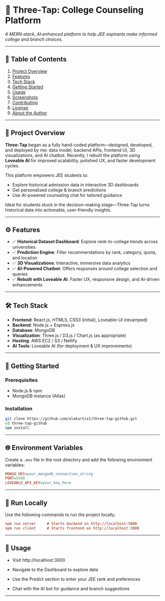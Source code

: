 # 🧠 Three‑Tap: College Counseling Platform

_A MERN‑stack, AI‑enhanced platform to help JEE aspirants make informed college and branch choices._

---

## 🔹 Table of Contents

1. [Project Overview](#project-overview)  
2. [Features](#features)  
3. [Tech Stack](#tech-stack)  
4. [Getting Started](#getting-started)  
5. [Usage](#usage)  
6. [Screenshots](#screenshots)  
7. [Contributing](#contributing)  
8. [License](#license)  
9. [About the Author](#about-the-author)

---

## 📌 Project Overview

**Three‑Tap** began as a fully hand-coded platform—designed, developed, and deployed by me: data model, backend APIs, frontend UI, 3D visualizations, and AI chatbot. Recently, I rebuilt the platform using **Loveable AI** for improved scalability, polished UX, and faster development cycles.

This platform empowers JEE students to:  
- Explore historical admission data in interactive 3D dashboards  
- Get personalized college & branch predictions  
- Use AI-powered counseling chat for tailored guidance  

Ideal for students stuck in the decision-making stage—Three‑Tap turns historical data into actionable, user-friendly insights.

---

## ⚙️ Features

- ✅ **Historical Dataset Dashboard**: Explore rank-to-college trends across universities  
- ✅ **Prediction Engine**: Filter recommendations by rank, category, quota, and location  
- ✅ **3D Visualizations**: Interactive, immersive data analytics  
- ✅ **AI-Powered Chatbot**: Offers responses around college selection and queries  
- ✅ **Rebuilt with Loveable AI**: Faster UX, responsive design, and AI-driven enhancements  

---

## 🛠️ Tech Stack

- **Frontend**: React.js, HTML5, CSS3 (initial), Loveable-UI (revamped)  
- **Backend**: Node.js + Express.js  
- **Database**: MongoDB  
- **Visualization**: Three.js / D3.js / Chart.js (as appropriate)  
- **Hosting**: AWS EC2 / S3 / Netlify  
- **AI Tools**: Loveable AI (for deployment & UX improvements)

---

## 🚀 Getting Started

### Prerequisites

- Node.js & npm  
- MongoDB instance (Atlas)

### Installation

```bash
git clone https://github.com/alokartist/three-tap-github.git
cd three-tap-github
npm install

```

---

## 🌐 Environment Variables

Create a `.env` file in the root directory and add the following environment variables:

```ini
MONGO_URI=your_mongodb_connection_string
PORT=5000
LOVEABLE_API_KEY=your_key_here
```

---

## 🧪 Run Locally

Use the following commands to run the project locally:

```ini
npm run server     # Starts backend on http://localhost:5000
npm run client     # Starts frontend on http://localhost:3000
```

---

## 🎯 Usage

- Visit http://localhost:3000

- Navigate to the Dashboard to explore data

- Use the Predict section to enter your JEE rank and preferences

- Chat with the AI bot for guidance and branch suggestions

---
